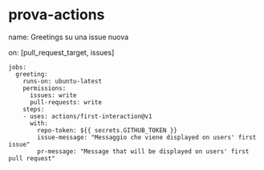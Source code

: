 # prova-actions

name: Greetings su una issue nuova

on: [pull_request_target, issues]

```
jobs:
  greeting:
    runs-on: ubuntu-latest
    permissions:
      issues: write
      pull-requests: write
    steps:
    - uses: actions/first-interaction@v1
      with:
        repo-token: ${{ secrets.GITHUB_TOKEN }}
        issue-message: "Messaggio che viene displayed on users' first issue"
        pr-message: "Message that will be displayed on users' first pull request"
```
